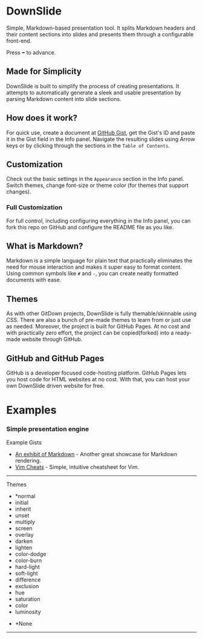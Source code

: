 # DownSlide
Simple, Markdown-based presentation tool. It splits Markdown headers and their content sections into slides and presents them through a configurable front-end.

Press <kbd>➡</kbd> to advance.

## Made for Simplicity
DownSlide is built to simplify the process of creating presentations. It attempts to automatically generate a sleek and usable presentation by parsing Markdown content into slide sections.

## How does it work?
For quick use, create a document at [GitHub Gist](https://gist.github.com/), get the Gist's ID and paste it in the Gist field in the Info panel. Navigate the resulting slides using Arrow keys or by clicking through the sections in the `Table of Contents`.

## Customization
Check out the basic settings in the `Appearance` section in the Info panel. Switch themes, change font-size or theme color (for themes that support changes).

### Full Customization
For full control, including configuring everything in the Info panel, you can fork this repo on GitHub and configure the README file as you like.

## What is Markdown?
Markdown is a simple language for plain text that practically eliminates the need for mouse interaction and makes it super easy to format content. Using common symbols like `#` and `-`, you can create neatly formatted documents with ease.

## Themes
As with other GitDown projects, DownSlide is fully themable/skinnable using CSS. There are also a bunch of pre-made themes to learn from or just use as needed. Moreover, the project is built for GitHub Pages. At no cost and with practically zero effort, the project can be copied(forked) into a ready-made website through GitHub.

## GitHub and GitHub Pages
GitHub is a developer focused code-hosting platform. GitHub Pages lets you host code for HTML websites at no cost. With that, you can host your own DownSlide driven website for free.

# Examples <!-- {$gd_info} -->
### Simple presentation engine
<!-- {$gd_help_ribbon} -->

Example Gists <!-- {$gd_gist} -->
- [An exhibit of Markdown](https://gist.github.com/deb74713e6aff8fdfce2) - Another great showcase for Markdown rendering.
- [Vim Cheats](https://gist.github.com/c002acb756d5cf09b1ad98494a81baa3) - Simple, intuitive cheatsheet for Vim.

<!-- {$gd_collapsible_appearance} -->

-----

Themes <!-- {$gd_css} -->

<!-- {$gd_slider_fontsize="110,50,300,1,%"} -->

<!-- {$gd_theme_variables} -->

<!-- {$gd_collapsible_end_appearance} -->


<!-- {$gd_collapsible_effects} -->

<!-- {$gd_select_vignette-blend} -->
- *normal
- initial
- inherit
- unset
- multiply
- screen
- overlay
- darken
- lighten
- color-dodge
- color-burn
- hard-light
- soft-light
- difference
- exclusion
- hue
- saturation
- color
- luminosity

<!-- {$gd_slider_vignette="0.25,0,1,0.025"} -->

<!-- {$gd_select_svg-filter} -->
- *None

-----

<!-- {$gd_slider_brightness="1,0,3,0.05"} -->

<!-- {$gd_slider_contrast="100%,0,300,1,%"} -->

<!-- {$gd_slider_grayscale="0%,0,100,1,%"} -->

<!-- {$gd_slider_hue-rotate="0deg,0,360,1,deg"} -->

<!-- {$gd_slider_invert="0%,0,100,1,%"} -->

<!-- {$gd_slider_saturate="100%,0,300,1,%"} -->

<!-- {$gd_slider_sepia="0%,0,100,1,%"} -->

<!-- {$gd_slider_blur="0px,0,20,1,px"} -->

<!-- {$gd_collapsible_end_effects} -->




<!-- {$gd_collapsible_perspective} -->

<!-- {$gd_slider_scale="0,1,5,0.1"} -->

<!-- {$gd_slider_perspective="1500px,0,2000,1,px"} -->

<!-- {$gd_slider_originX="50%,0,100,1,%"} -->

<!-- {$gd_slider_originY="50%,0,100,1,%"} -->

<!-- {$gd_slider_rotateX="0deg,0,360,1,deg"} -->

<!-- {$gd_slider_rotateY="0deg,0,360,1,deg"} -->

<!-- {$gd_slider_scaleZ="0,1,5,0.1"} -->

<!-- {$gd_slider_rotateZ="0deg,0,360,1,deg"} -->

<!-- {$gd_slider_translateZ="0px,-500,500,1,px"} -->

<!-- {$gd_collapsible_end_perspective} -->



<!-- {$gd_collapsible_dimensions} -->

<!-- {$gd_slider_width="960px,4,4000,1,px"} -->

<!-- {$gd_slider_height="400px,4,2000,1,px"} -->

<!-- {$gd_slider_padding="10px,0,500,1,px"} -->

<!-- {$gd_slider_inner-space="100px,0,300,1,px"} -->

<!-- {$gd_slider_outer-space="0px,0,3000,1,px"} -->

<!-- {$gd_slider_offsetX="0px,-4000,4000,1,px"} -->

<!-- {$gd_slider_offsetY="0px,-4000,4000,1,px"} -->

<!-- {$gd_collapsible_end_dimensions} -->



<!-- {$gd_collapsible_contents} -->

<!-- {$gd_toc} -->

<!-- {$gd_collapsible_end_contents} -->

<!-- {$gd_hide} -->

